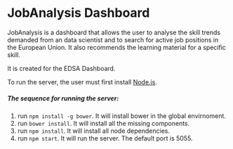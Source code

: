 # JobAnalysis Dashboard
JobAnalysis is a dashboard that allows the user to analyse the skill trends demanded from an data scientist and to search for active job positions in the European Union. It also recommends the learning material for a specific skill.

It is created for the EDSA Dashboard.

To run the server, the user must first install [Node.js](https://nodejs.org/en/).

##### The sequence for running the server:

1. run `npm install -g bower`. It will install bower in the global envirnoment.
2. run `bower install`. It will install all the missing components.
3. run `npm install`. It will install all node dependencies. 
4. run `npm start`. It will run the server. The default port is 5055.
